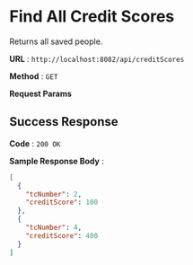 # Find All Credit Scores

Returns all saved people.

**URL** : `http://localhost:8082/api/creditScores`

**Method** : `GET`

**Request Params**

## Success Response

**Code** : `200 OK`

**Sample Response Body** :

```json
[
  {
    "tcNumber": 2,
    "creditScore": 100
  },
  {
    "tcNumber": 4,
    "creditScore": 400
  }
]
```